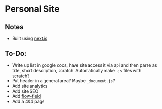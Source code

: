 # Personal Site

## Notes
* Built using [next.js](https://nextjs.org/)

## To-Do:
* Write up list in google docs, have site access it via api and then parse as title, short description, scratch. Automatically make `.js` files with scratch?
* Put header in a general area? Maybe `_document.js`?
* Add site analytics
* Add site SEO
* Add [flow-field](https://github.com/romellogoodman/flow-field.js)
* Add a 404 page